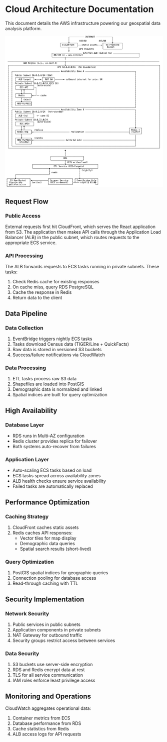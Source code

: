 # Cloud Architecture Documentation

This document details the AWS infrastructure powering our geospatial data analysis platform.

![AWS Infrastructure Architecture](arch_diag.png)

## Request Flow

### Public Access

External requests first hit CloudFront, which serves the React application from S3. The application then makes API calls through the Application Load Balancer (ALB) in the public subnet, which routes requests to the appropriate ECS service.

### API Processing

The ALB forwards requests to ECS tasks running in private subnets. These tasks:

1. Check Redis cache for existing responses
2. On cache miss, query RDS PostgreSQL
3. Cache the response in Redis
4. Return data to the client

## Data Pipeline

### Data Collection

1. EventBridge triggers nightly ECS tasks
2. Tasks download Census data (TIGER/Line + QuickFacts)
3. Raw data is stored in versioned S3 buckets
4. Success/failure notifications via CloudWatch

### Data Processing

1. ETL tasks process raw S3 data
2. Shapefiles are loaded into PostGIS
3. Demographic data is normalized and linked
4. Spatial indices are built for query optimization

## High Availability

### Database Layer

- RDS runs in Multi-AZ configuration
- Redis cluster provides replica for failover
- Both systems auto-recover from failures

### Application Layer

- Auto-scaling ECS tasks based on load
- ECS tasks spread across availability zones
- ALB health checks ensure service availability
- Failed tasks are automatically replaced

## Performance Optimization

### Caching Strategy

1. CloudFront caches static assets
2. Redis caches API responses:
   - Vector tiles for map display
   - Demographic data queries
   - Spatial search results (short-lived)

### Query Optimization

1. PostGIS spatial indices for geographic queries
2. Connection pooling for database access
3. Read-through caching with TTL

## Security Implementation

### Network Security

1. Public services in public subnets
2. Application components in private subnets
3. NAT Gateway for outbound traffic
4. Security groups restrict access between services

### Data Security

1. S3 buckets use server-side encryption
2. RDS and Redis encrypt data at rest
3. TLS for all service communication
4. IAM roles enforce least privilege access

## Monitoring and Operations

CloudWatch aggregates operational data:

1. Container metrics from ECS
2. Database performance from RDS
3. Cache statistics from Redis
4. ALB access logs for API requests
